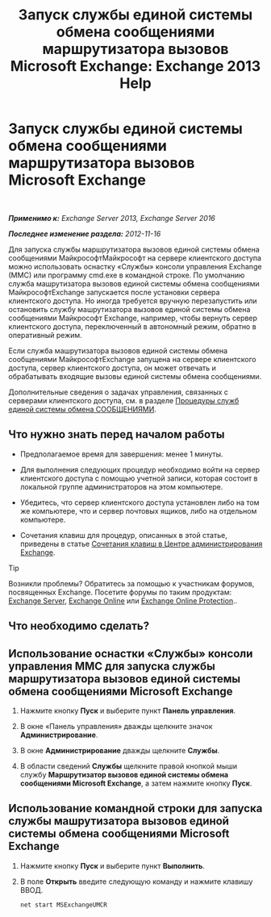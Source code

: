 ﻿---
title: 'Запуск службы единой системы обмена сообщениями маршрутизатора вызовов Microsoft Exchange: Exchange 2013 Help'
TOCTitle: Запуск службы единой системы обмена сообщениями маршрутизатора вызовов Microsoft Exchange
ms:assetid: 8b7e1a4c-87b3-4477-a95f-6b41cf2d38f0
ms:mtpsurl: https://technet.microsoft.com/ru-ru/library/JJ673542(v=EXCHG.150)
ms:contentKeyID: 50556454
ms.date: 05/22/2018
mtps_version: v=EXCHG.150
ms.translationtype: MT
---

# Запуск службы единой системы обмена сообщениями маршрутизатора вызовов Microsoft Exchange

 

_**Применимо к:** Exchange Server 2013, Exchange Server 2016_

_**Последнее изменение раздела:** 2012-11-16_

Для запуска службы маршрутизатора вызовов единой системы обмена сообщениями МайкрософтМайкрософт на сервере клиентского доступа можно использовать оснастку «Службы» консоли управления Exchange (MMC) или программу cmd.exe в командной строке. По умолчанию служба машрутизатора вызовов единой системы обмена сообщениями МайкрософтExchange запускается после установки сервера клиентского доступа. Но иногда требуется вручную перезапустить или остановить службу машрутизатора вызовов единой системы обмена сообщениями Майкрософт Exchange, например, чтобы вернуть сервер клиентского доступа, переключенный в автономный режим, обратно в оперативный режим.

Если служба машрутизатора вызовов единой системы обмена сообщениями МайкрософтExchange запущена на сервере клиентского доступа, сервер клиентского доступа, он может отвечать и обрабатывать входящие вызовы единой системы обмена сообщениями.

Дополнительные сведения о задачах управления, связанных с серверами клиентского доступа, см. в разделе [Процедуры служб единой системы обмена СООБЩЕНИЯМИ](um-services-procedures-exchange-2013-help.md).

## Что нужно знать перед началом работы

  - Предполагаемое время для завершения: менее 1 минуты.

  - Для выполнения следующих процедур необходимо войти на сервер клиентского доступа с помощью учетной записи, которая состоит в локальной группе администраторов на этом компьютере.

  - Убедитесь, что сервер клиентского доступа установлен либо на том же компьютере, что и сервер почтовых ящиков, либо на отдельном компьютере.

  - Сочетания клавиш для процедур, описанных в этой статье, приведены в статье [Сочетания клавиш в Центре администрирования Exchange](keyboard-shortcuts-in-the-exchange-admin-center-exchange-online-protection-help.md).

> [!TIP]  
> Возникли проблемы? Обратитесь за помощью к участникам форумов, посвященных Exchange. Посетите форумы по таким продуктам: <a href="https://go.microsoft.com/fwlink/p/?linkid=60612">Exchange Server</a>, <a href="https://go.microsoft.com/fwlink/p/?linkid=267542">Exchange Online</a> или <a href="https://go.microsoft.com/fwlink/p/?linkid=285351">Exchange Online Protection</a>..


## Что необходимо сделать?

## Использование оснастки «Службы» консоли управления MMC для запуска службы маршрутизатора вызовов единой системы обмена сообщениями Microsoft Exchange

1.  Нажмите кнопку **Пуск** и выберите пункт **Панель управления**.

2.  В окне «Панель управления» дважды щелкните значок **Администрирование**.

3.  В окне **Администрирование** дважды щелкните **Службы**.

4.  В области сведений **Службы** щелкните правой кнопкой мыши службу **Маршрутизатор вызовов единой системы обмена сообщениями Microsoft Exchange**, а затем нажмите кнопку **Пуск**.

## Использование командной строки для запуска службы машрутизатора вызовов единой системы обмена сообщениями Microsoft Exchange

1.  Нажмите кнопку **Пуск** и выберите пункт **Выполнить**.

2.  В поле **Открыть** введите следующую команду и нажмите клавишу ВВОД.
    
        net start MSExchangeUMCR

